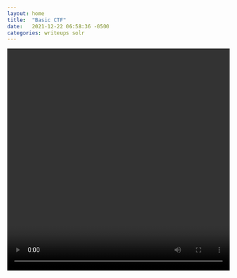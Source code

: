 ```yaml
---
layout: home
title:  "Basic CTF"
date:   2021-12-22 06:58:36 -0500
categories: writeups solr
---
```

<video controls="controls" width="515" height="515"></video>
